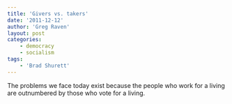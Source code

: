 ```yaml
---
title: 'Givers vs. takers'
date: '2011-12-12'
author: 'Greg Raven'
layout: post
categories:
    - democracy
    - socialism
tags:
    - 'Brad Shurett'
---
```


The problems we face today exist because the people who work for a living are outnumbered by those who vote for a living.